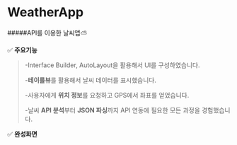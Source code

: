 # WeatherApp

#####API를 이용한 날씨앱⛅️



✅ **주요기능**

> -Interface Builder, AutoLayout을 활용해서 UI를 구성하였습니다.
>
> -**테이를뷰**를 활용해서 날씨 데이터를 표시했습니다.
>
> -사용자에게 **위치 정보**를 요청하고 GPS에서 좌표를 얻었습니다.
>
> -날씨 **API 분석**부터 **JSON 파싱**까지 API 연동에 필요한 모든 과정을 경험했습니다.





✅ **완성화면**

